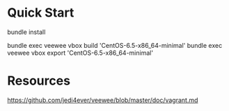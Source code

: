 # Quick Start
bundle install

bundle exec veewee vbox build 'CentOS-6.5-x86_64-minimal'
bundle exec veewee vbox export 'CentOS-6.5-x86_64-minimal'

# Resources
https://github.com/jedi4ever/veewee/blob/master/doc/vagrant.md
